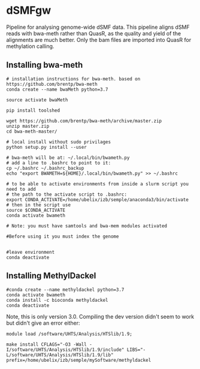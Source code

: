 # dSMFgw

Pipeline for analysing genome-wide dSMF data. This pipeline aligns dSMF reads with bwa-meth rather than QuasR, as the quality and yield of the alignments are much better. Only the bam files are imported into QuasR for methylation calling.

## Installing bwa-meth

```
# installation instructions for bwa-meth. based on https://github.com/brentp/bwa-meth
conda create --name bwaMeth python=3.7

source activate bwaMeth

pip install toolshed

wget https://github.com/brentp/bwa-meth/archive/master.zip
unzip master.zip
cd bwa-meth-master/

# local install without sudo privilages
python setup.py install --user

# bwa-meth will be at: ~/.local/bin/bwameth.py
# add a line to .bashrc to point to it:
cp ~/.bashrc ~/.bashrc_backup
echo "export BWAMETH=${HOME}/.local/bin/bwameth.py" >> ~/.bashrc

# to be able to activate environments from inside a slurm script you need to add
# the path to the activate script to .bashrc:
export CONDA_ACTIVATE=/home/ubelix/izb/semple/anaconda3/bin/activate
# then in the script use
source $CONDA_ACTIVATE
conda activate bwameth

# Note: you must have samtools and bwa-mem modules activated

#Before using it you must index the genome


#leave environment
conda deactivate
```

## Installing MethylDackel
```
#conda create --name methyldackel python=3.7
conda activate bwameth
conda install -c bioconda methyldackel
conda deactivate
````

Note, this is only version 3.0.
Compiling the dev version didn't seem to work but didn't give an error either:
```
module load /software/UHTS/Analysis/HTSlib/1.9;

make install CFLAGS="-O3 -Wall -I/software/UHTS/Analysis/HTSlib/1.9/include" LIBS="-L/software/UHTS/Analysis/HTSlib/1.9/lib" prefix=/home/ubelix/izb/semple/mySoftware/methyldackel

